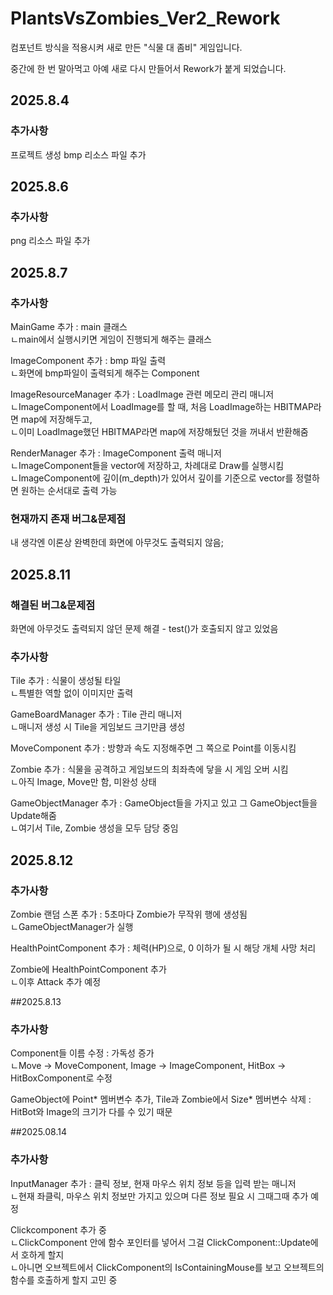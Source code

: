 # PlantsVsZombies_Ver2_Rework
컴포넌트 방식을 적용시켜 새로 만든 "식물 대 좀비" 게임입니다.

중간에 한 번 말아먹고 아예 새로 다시 만들어서 Rework가 붙게 되었습니다.

## 2025.8.4
### 추가사항
프로젝트 생성
bmp 리소스 파일 추가

## 2025.8.6
### 추가사항
png 리소스 파일 추가

## 2025.8.7
### 추가사항
MainGame 추가 : main 클래스</br>
ㄴmain에서 실행시키면 게임이 진행되게 해주는 클래스

ImageComponent 추가 : bmp 파일 출력</br>
ㄴ화면에 bmp파일이 출력되게 해주는 Component

ImageResourceManager 추가 : LoadImage 관련 메모리 관리 매니저</br>
ㄴImageComponent에서 LoadImage를 할 때, 처음 LoadImage하는 HBITMAP라면 map에 저장해두고,</br>
ㄴ이미 LoadImage했던 HBITMAP라면 map에 저장해뒀던 것을 꺼내서 반환해줌

RenderManager 추가 : ImageComponent 출력 매니저</br>
ㄴImageComponent들을 vector에 저장하고, 차례대로 Draw를 실행시킴</br>
ㄴImageComponent에 깊이(m_depth)가 있어서 깊이를 기준으로 vector를 정렬하면 원하는 순서대로 출력 가능

### 현재까지 존재 버그&문제점
내 생각엔 이론상 완벽한데 화면에 아무것도 출력되지 않음;

## 2025.8.11
### 해결된 버그&문제점
화면에 아무것도 출력되지 않던 문제 해결 - test()가 호출되지 않고 있었음

### 추가사항
Tile 추가 : 식물이 생성될 타일</br>
ㄴ특별한 역할 없이 이미지만 출력

GameBoardManager 추가 : Tile 관리 매니저</br>
ㄴ매니저 생성 시 Tile을 게임보드 크기만큼 생성

MoveComponent 추가 : 방향과 속도 지정해주면 그 쪽으로 Point를 이동시킴

Zombie 추가 : 식물을 공격하고 게임보드의 최좌측에 닿을 시 게임 오버 시킴</br>
ㄴ아직 Image, Move만 함, 미완성 상태

GameObjectManager 추가 : GameObject들을 가지고 있고 그 GameObject들을 Update해줌</br>
ㄴ여기서 Tile, Zombie 생성을 모두 담당 중임

## 2025.8.12
### 추가사항
Zombie 랜덤 스폰 추가 : 5초마다 Zombie가 무작위 행에 생성됨</br>
ㄴGameObjectManager가 실행

HealthPointComponent 추가 : 체력(HP)으로, 0 이하가 될 시 해당 개체 사망 처리

Zombie에 HealthPointComponent 추가</br>
ㄴ이후 Attack 추가 예정

##2025.8.13
### 추가사항
Component들 이름 수정 : 가독성 증가</br>
ㄴMove -> MoveComponent, Image -> ImageComponent, HitBox -> HitBoxComponent로 수정

GameObject에 Point\* 멤버변수 추가, Tile과 Zombie에서 Size\* 멤버변수 삭제 : HitBot와 Image의 크기가 다를 수 있기 때문

##2025.08.14
### 추가사항
InputManager 추가 : 클릭 정보, 현재 마우스 위치 정보 등을 입력 받는 매니저</br>
ㄴ현재 좌클릭, 마우스 위치 정보만 가지고 있으며 다른 정보 필요 시 그때그때 추가 예정

Clickcomponent 추가 중</br>
ㄴClickComponent 안에 함수 포인터를 넣어서 그걸 ClickComponent::Update에서 호하게 할지</br>
ㄴ아니면 오브젝트에서 ClickComponent의 IsContainingMouse를 보고 오브젝트의 함수를 호출하게 할지 고민 중